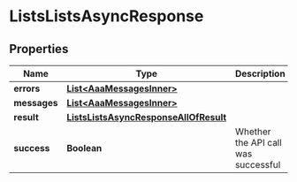 

# ListsListsAsyncResponse


## Properties

| Name | Type | Description | Notes |
|------------ | ------------- | ------------- | -------------|
|**errors** | [**List&lt;AaaMessagesInner&gt;**](AaaMessagesInner.md) |  |  |
|**messages** | [**List&lt;AaaMessagesInner&gt;**](AaaMessagesInner.md) |  |  |
|**result** | [**ListsListsAsyncResponseAllOfResult**](ListsListsAsyncResponseAllOfResult.md) |  |  |
|**success** | **Boolean** | Whether the API call was successful |  |



